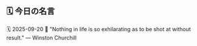## 🗓️ 今日の名言

<!--START_SECTION:quote-->
🗓️ 2025-09-20
💬 "Nothing in life is so exhilarating as to be shot at without result." — Winston Churchill
<!--END_SECTION:quote-->
